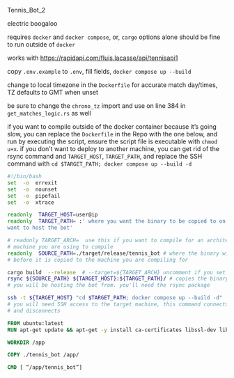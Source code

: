 Tennis_Bot_2

electric boogaloo

requires `docker` and `docker compose`, or, `cargo` options alone should be fine to run outside of `docker`

works with https://rapidapi.com/fluis.lacasse/api/tennisapi1

copy `.env.example` to `.env`, fill fields, `docker compose up --build`

change to local timezone in the `Dockerfile` for accurate match day/times, TZ defaults to GMT when unset

be sure to change the `chrono_tz` import and use on line 384 in `get_matches_logic.rs` as well



if you want to compile outside of the docker container because it’s going slow, you can replace the `Dockerfile` in the Repo with the one below,
and run by executing the script, ensure the script file is executable with `chmod u+x`.
if you don't want to deploy to another machine, you can get rid of the rsync command and `TARGET_HOST`, `TARGET_PATH`, and
replace the SSH command with `cd $TARGET_PATH; docker compose up --build -d`
``` bash
#!/bin/bash
set  -o  errexit
set  -o  nounset
set  -o  pipefail
set  -o  xtrace

readonly  TARGET_HOST=user@ip
readonly  TARGET_PATH= :' where you want the binary to be copied to on the machine you
want to host the bot'

# readonly TARGET_ARCH=  use this if you want to compile for an architechture different than the
# machine you are using to compile
readonly  SOURCE_PATH=./target/release/tennis_bot # where the binary will compile to 
# before it is copied to the machine you are compiling for

cargo build  --release  # --target=${TARGET_ARCH} uncomment if you set TARGET_ARCH
rsync ${SOURCE_PATH} ${TARGET_HOST}:${TARGET_PATH}/ # copies the binary to the directory specified on the machine
# you will be hosting the bot from. you'll need the rsync package

ssh -t ${TARGET_HOST} "cd $TARGET_PATH; docker compose up --build -d"
# you will need SSH access to the target machine, this command connects, starts the container
# and disconnects
```

``` dockerfile
FROM ubuntu:latest
RUN apt-get update && apt-get -y install ca-certificates libssl-dev libpq-dev && rm -rf /var/lib/apt/lists/*

WORKDIR /app

COPY ./tennis_bot /app/

CMD [ “/app/tennis_bot”]
```
